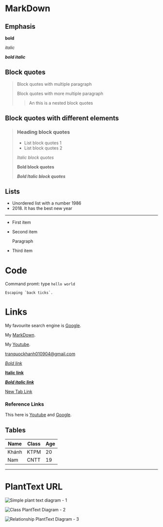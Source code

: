 # MarkDown

## Emphasis

**bold** 

*italic*

***bold italic***

## Block quotes

>Block quotes with multiple paragraph
>
>Block quotes with more multiple paragraph
>
>>An this is a nested block quotes

## Block quotes with different elements

>### Heading block quotes
>- List block quotes 1
>- List block quotes 2
>
>*Italic block quotes*
>
>**Bold block quotes**
>
>***Bold Italic block quotes***

## Lists

- Unordered list with a number 1986
- 2018\. It has the best new year
----------------------------------
* First item
* Second item
  
    Paragraph
  
* Third item

# Code

Command promt: type `hello world`

``Escaping `back ticks`.``

# Links

My favourite search engine is [Google](https://www.google.com/).

My [MarkDown](https://www.markdownguide.org/).

My [Youtube](https://www.youtube.com/).

<tranquockhanh010904@gmail.com>

*[Bold link](#)*

**[Italic link](#)**

***[Bold italic link](#)***

<a href="#">New Tab Link</a>

### Reference Links

[1]: https://www.youtube.com/ "My channel"
[2]: https://www.google.com/ "My search engine"

This here is [Youtube][1] and [Google][2].

## Tables

| Name | Class | Age |
| ---- | ----- | --- |
| Khánh | KTPM | 20  |
| Nam  | CNTT  | 19  |

----------------------------------------

# PlantText URL

![Simple plant text diagram - 1](https://www.planttext.com/api/plantuml/png/SoWkIImgAStDuU8gpixCKoZABqxbudBAJrBGjLDmpCbCJhLIy4ZDoSbNvE9oICrB0Qe40000 "Simple plant text diagram")

![Class PlantText Diagram - 2](https://www.planttext.com/api/plantuml/png/DOun3i8m34Ltdy8Z5U8EHMK0YPqvQgpAQcAZsA43uku4XMxl3L_lZ-QXUCq9m5OMB6e4uEo9S4h1Z0nFdV32OIaX0y3SVQEKM1Py0-Bn9euFbgYR_VIb7F6kyteOuBClpiyMooJ-zwlMbkiyQSvLMdmaYUtG5m00 "Class plantText Diagram")

![Relationship PlantText Diagram - 3](https://www.planttext.com/api/plantuml/png/XP6nJiCm48RtUufJ9YZom5enj6e7AZ5LICnMScfEjUyYdzCA0U-EGn9GfGARV_dpzv_jbMMVSXy3W1rPCAaHGEOS2FSKV6OLQxapTBW9tWotx0_9Hm2entoc45WE-0Q8Tpl9-CBIwDc6U59ky4dhutDBMzLqSmiVyy5rLveZIPxoe_QbUrnlDCPUvZGAvxwY0VXkVNXtPK_SZsw9EsafSVPIqnLmSl-7VOtp2rJTLxXmVUUmYbvUgsd2vU3kr7XujJ_euGgNBAn8cl8Bdm00 "Relationship PlantText Diagram")
